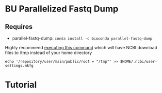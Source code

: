 # BU Parallelized Fastq Dump



## Requires
- parallel-fastq-dump: `conda install -c bioconda parallel-fastq-dump`

Highly recommend [executing this command](https://www.biostars.org/p/159950/#160125) which will have NCBI download files to /tmp instead of your home directory

`echo '/repository/user/main/public/root = "/tmp"' >> $HOME/.ncbi/user-settings.mkfg`

# Tutorial


